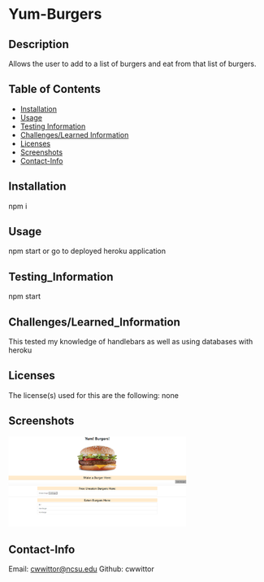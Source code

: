 # Yum-Burgers

  ## Description

  Allows the user to add to a list of burgers and eat from that list of burgers.

  ## Table of Contents
  * [Installation](#Installation)
  * [Usage](#Usage)
  * [Testing Information](#Testing_Information)
  * [Challenges/Learned Information](#Challenges/Learned_Information)
  * [Licenses](#Licenses)
  * [Screenshots](#Screenshots)
  * [Contact-Info](#Contact-Info)

  ## Installation
  npm i

  ## Usage
  npm start or go to deployed heroku application

  ## Testing_Information
  npm start

  ## Challenges/Learned_Information
  This tested my knowledge of handlebars as well as using databases with heroku

  ## Licenses
  The license(s) used for this are the following: none

  ## Screenshots
  <img src="public/assets/IMG/Final.PNG" width="350">

  ## Contact-Info
  Email: cwwittor@ncsu.edu
  Github: cwwittor

